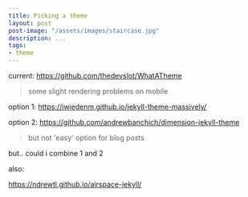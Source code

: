 ```yaml
---
title: Picking a theme
layout: post
post-image: "/assets/images/staircase.jpg"
description: ...
tags:
- theme
---
```


current: https://github.com/thedevslot/WhatATheme 
> some slight rendering problems on mobile

option 1: https://iwiedenm.github.io/jekyll-theme-massively/

option 2: https://github.com/andrewbanchich/dimension-jekyll-theme
> but not 'easy' option for blog posts

but.. could i combine 1 and 2

also:

https://ndrewtl.github.io/airspace-jekyll/ 

